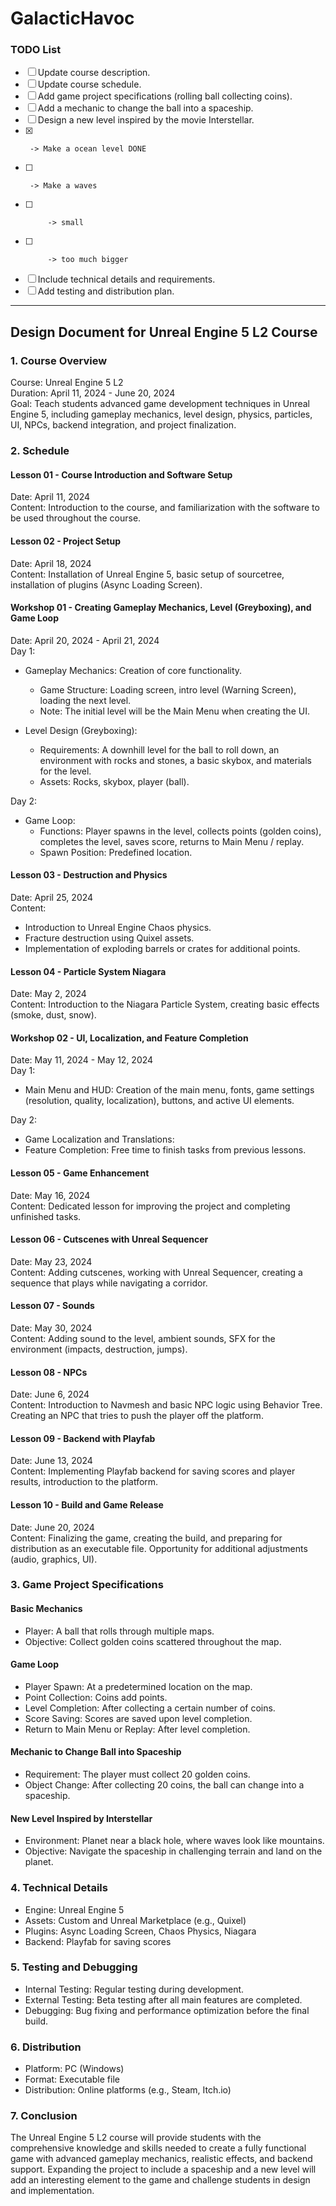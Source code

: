 # GalacticHavoc
### TODO List

-   [ ]  Update course description.
-   [ ]  Update course schedule.
-   [ ]  Add game project specifications (rolling ball collecting coins).
-   [ ]  Add a mechanic to change the ball into a spaceship.
-   [ ]  Design a new level inspired by the movie Interstellar.
-   [X]      -> Make a ocean level DONE
-   [ ]      -> Make a waves
-   [ ]          -> small
-   [ ]          -> too much bigger
-   [ ]  Include technical details and requirements.
-   [ ]  Add testing and distribution plan.

* * * * *

Design Document for Unreal Engine 5 L2 Course
---------------------------------------------

### 1\. Course Overview

Course: Unreal Engine 5 L2\
Duration: April 11, 2024 - June 20, 2024\
Goal: Teach students advanced game development techniques in Unreal Engine 5, including gameplay mechanics, level design, physics, particles, UI, NPCs, backend integration, and project finalization.

### 2\. Schedule

#### Lesson 01 - Course Introduction and Software Setup

Date: April 11, 2024\
Content: Introduction to the course, and familiarization with the software to be used throughout the course.

#### Lesson 02 - Project Setup

Date: April 18, 2024\
Content: Installation of Unreal Engine 5, basic setup of sourcetree, installation of plugins (Async Loading Screen).

#### Workshop 01 - Creating Gameplay Mechanics, Level (Greyboxing), and Game Loop

Date: April 20, 2024 - April 21, 2024\
Day 1:

-   Gameplay Mechanics: Creation of core functionality.

    -   Game Structure: Loading screen, intro level (Warning Screen), loading the next level.
    -   Note: The initial level will be the Main Menu when creating the UI.
-   Level Design (Greyboxing):

    -   Requirements: A downhill level for the ball to roll down, an environment with rocks and stones, a basic skybox, and materials for the level.
    -   Assets: Rocks, skybox, player (ball).

Day 2:

-   Game Loop:
    -   Functions: Player spawns in the level, collects points (golden coins), completes the level, saves score, returns to Main Menu / replay.
    -   Spawn Position: Predefined location.

#### Lesson 03 - Destruction and Physics

Date: April 25, 2024\
Content:

-   Introduction to Unreal Engine Chaos physics.
-   Fracture destruction using Quixel assets.
-   Implementation of exploding barrels or crates for additional points.

#### Lesson 04 - Particle System Niagara

Date: May 2, 2024\
Content: Introduction to the Niagara Particle System, creating basic effects (smoke, dust, snow).

#### Workshop 02 - UI, Localization, and Feature Completion

Date: May 11, 2024 - May 12, 2024\
Day 1:

-   Main Menu and HUD: Creation of the main menu, fonts, game settings (resolution, quality, localization), buttons, and active UI elements.

Day 2:

-   Game Localization and Translations:
-   Feature Completion: Free time to finish tasks from previous lessons.

#### Lesson 05 - Game Enhancement

Date: May 16, 2024\
Content: Dedicated lesson for improving the project and completing unfinished tasks.

#### Lesson 06 - Cutscenes with Unreal Sequencer

Date: May 23, 2024\
Content: Adding cutscenes, working with Unreal Sequencer, creating a sequence that plays while navigating a corridor.

#### Lesson 07 - Sounds

Date: May 30, 2024\
Content: Adding sound to the level, ambient sounds, SFX for the environment (impacts, destruction, jumps).

#### Lesson 08 - NPCs

Date: June 6, 2024\
Content: Introduction to Navmesh and basic NPC logic using Behavior Tree. Creating an NPC that tries to push the player off the platform.

#### Lesson 09 - Backend with Playfab

Date: June 13, 2024\
Content: Implementing Playfab backend for saving scores and player results, introduction to the platform.

#### Lesson 10 - Build and Game Release

Date: June 20, 2024\
Content: Finalizing the game, creating the build, and preparing for distribution as an executable file. Opportunity for additional adjustments (audio, graphics, UI).

### 3\. Game Project Specifications

#### Basic Mechanics

-   Player: A ball that rolls through multiple maps.
-   Objective: Collect golden coins scattered throughout the map.

#### Game Loop

-   Player Spawn: At a predetermined location on the map.
-   Point Collection: Coins add points.
-   Level Completion: After collecting a certain number of coins.
-   Score Saving: Scores are saved upon level completion.
-   Return to Main Menu or Replay: After level completion.

#### Mechanic to Change Ball into Spaceship

-   Requirement: The player must collect 20 golden coins.
-   Object Change: After collecting 20 coins, the ball can change into a spaceship.

#### New Level Inspired by Interstellar

-   Environment: Planet near a black hole, where waves look like mountains.
-   Objective: Navigate the spaceship in challenging terrain and land on the planet.

### 4\. Technical Details

-   Engine: Unreal Engine 5
-   Assets: Custom and Unreal Marketplace (e.g., Quixel)
-   Plugins: Async Loading Screen, Chaos Physics, Niagara
-   Backend: Playfab for saving scores

### 5\. Testing and Debugging

-   Internal Testing: Regular testing during development.
-   External Testing: Beta testing after all main features are completed.
-   Debugging: Bug fixing and performance optimization before the final build.

### 6\. Distribution

-   Platform: PC (Windows)
-   Format: Executable file
-   Distribution: Online platforms (e.g., Steam, Itch.io)

### 7\. Conclusion

The Unreal Engine 5 L2 course will provide students with the comprehensive knowledge and skills needed to create a fully functional game with advanced gameplay mechanics, realistic effects, and backend support. Expanding the project to include a spaceship and a new level will add an interesting element to the game and challenge students in design and implementation.
